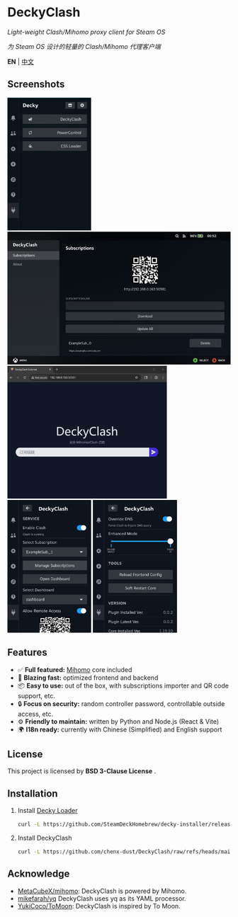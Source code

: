 # DeckyClash

*Light-weight Clash/Mihomo proxy client for Steam OS*

*为 Steam OS 设计的轻量的 Clash/Mihomo 代理客户端*

**EN** | [中文](./README_CN.md)

## Screenshots

<div class="grid">
   <img src="./assets/fast.gif" alt="Blazing Fast" height="300px"/>
   <img src="./assets/sub_mng.jpg" alt="Subscription Manager" height="300px"/>
   <img src="./assets/external.jpg" alt="External Subscription Importer" height="300px"/>
   <img src="./assets/qa-menu-1.jpg" alt="Quick Access Menu 1" height="300px"/>
   <img src="./assets/qa-menu-2.jpg" alt="Quick Access Menu 2" height="300px"/>
</div>

## Features

- ✅ **Full featured:** [Mihomo](https://github.com/MetaCubeX/mihomo) core included
- 🚀 **Blazing fast:** optimized frontend and backend
- 📦 **Easy to use:** out of the box, with subscriptions importer and QR code support, etc.
- 🔒 **Focus on security:** random controller password, controllable outside access, etc.
- ⚙️ **Friendly to maintain:** written by Python and Node.js (React & Vite)
- 🌍 **I18n ready:** currently with Chinese (Simplified) and English support

## License

This project is licensed by **BSD 3-Clause License** .

## Installation

1. Install [Decky Loader](https://github.com/SteamDeckHomebrew/decky-loader)

   ```sh
   curl -L https://github.com/SteamDeckHomebrew/decky-installer/releases/latest/download/install_release.sh | sh
   ```

2. Install DeckyClash

   ```sh
   curl -L https://github.com/chenx-dust/DeckyClash/raw/refs/heads/main/install.sh | bash
   ```

## Acknowledge

- [MetaCubeX/mihomo](https://github.com/MetaCubeX/mihomo): DeckyClash is powered by Mihomo.
- [mikefarah/yq](https://github.com/mikefarah/yq) DeckyClash uses yq as its YAML processor.
- [YukiCoco/ToMoon](https://github.com/YukiCoco/ToMoon): DeckyClash is inspired by To Moon.
